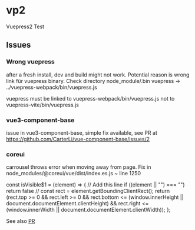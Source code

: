 # vp2
Vuepress2 Test

## Issues
### Wrong vuepress
after a fresh install, dev and build might not work. Potential reason is 
wrong link für vuepress binary.
Check directory node_module/.bin
vuepress -> ../vuepress-webpack/bin/vuepress.js

vuepress must be linked to vuepress-webpack/bin/vuepress.js
not to vuepress-vite/bin/vuepress.js

### vue3-component-base

issue in vue3-component-base, simple fix available, see PR at
https://github.com/CarterLi/vue-component-base/issues/2


### coreui
carrousel throws error when moving away from page.
Fix in node_modules/@coreui/vue/dist/index.es.js ~ line 1250

const isVisible$1 = (element) => {
    // Add this line
    if ((element || "") === "") return false
    //
    const rect = element.getBoundingClientRect();
    return (rect.top >= 0 &&
        rect.left >= 0 &&
        rect.bottom <= (window.innerHeight || document.documentElement.clientHeight) &&
        rect.right <= (window.innerWidth || document.documentElement.clientWidth));
};

See also [PR](https://github.com/coreui/coreui-vue/issues/206)


